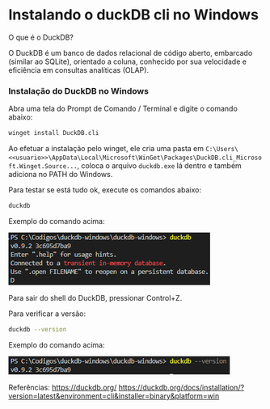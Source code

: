 # Instalando o duckDB cli no Windows

O que é o DuckDB?

O DuckDB é um banco de dados relacional de código aberto, embarcado (similar ao SQLite), orientado a coluna, conhecido por sua velocidade e eficiência em consultas analíticas (OLAP). 

### Instalação do DuckDB no Windows

Abra uma tela do Prompt de Comando / Terminal e digite o comando abaixo:

``` bash copy
winget install DuckDB.cli
```

Ao efetuar a instalação pelo winget, ele cria uma pasta em `C:\Users\<<usuario>>\AppData\Local\Microsoft\WinGet\Packages\DuckDB.cli_Microsoft.Winget.Source...`, coloca o arquivo `duckdb.exe` lá dentro e também adiciona no PATH do Windows.

Para testar se está tudo ok, execute os comandos abaixo:

``` bash copy
duckdb
```

Exemplo do comando acima:

![Alt text](image.png)

Para sair do shell do DuckDB, pressionar Control+Z.

Para verificar a versão:

``` bash copy
duckdb --version
```
Exemplo do comando acima:

![Alt text](image-1.png)


Referências:
https://duckdb.org/
https://duckdb.org/docs/installation/?version=latest&environment=cli&installer=binary&platform=win

